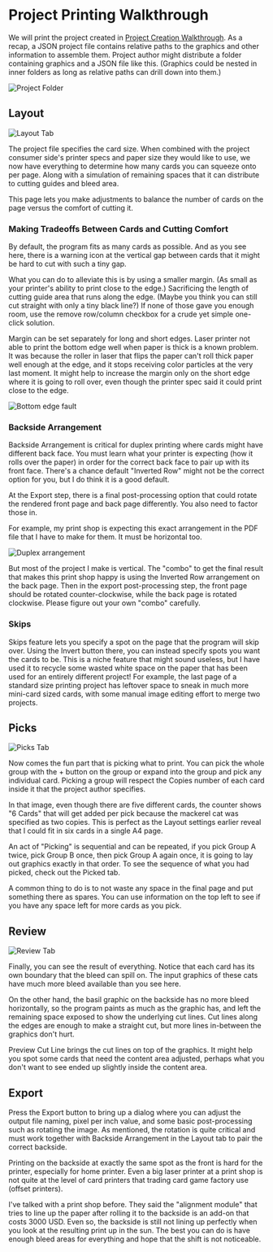 # Project Printing Walkthrough

We will print the project created in [Project Creation Walkthrough](../create/create.md). As a recap, a JSON project file contains relative paths to the graphics and other information to assemble them. Project author might distribute a folder containing graphics and a JSON file like this. (Graphics could be nested in inner folders as long as relative paths can drill down into them.)

![Project Folder](image/project-folder.png)

## Layout

![Layout Tab](image/layout.png)

The project file specifies the card size. When combined with the project consumer side's printer specs and paper size they would like to use, we now have everything to determine how many cards you can squeeze onto per page. Along with a simulation of remaining spaces that it can distribute to cutting guides and bleed area.

This page lets you make adjustments to balance the number of cards on the page versus the comfort of cutting it.

### Making Tradeoffs Between Cards and Cutting Comfort

By default, the program fits as many cards as possible. And as you see here, there is a warning icon at the vertical gap between cards that it might be hard to cut with such a tiny gap.

What you can do to alleviate this is by using a smaller margin. (As small as your printer's ability to print close to the edge.) Sacrificing the length of cutting guide area that runs along the edge. (Maybe you think you can still cut straight with only a tiny black line?) If none of those gave you enough room, use the remove row/column checkbox for a crude yet simple one-click solution.

Margin can be set separately for long and short edges. Laser printer not able to print the bottom edge well when paper is thick is a known problem. It was because the roller in laser that flips the paper can't roll thick paper well enough at the edge, and it stops receiving color particles at the very last moment. It might help to increase the margin only on the short edge where it is going to roll over, even though the printer spec said it could print close to the edge.

![Bottom edge fault](image/bottom-edge-fault.jpg)

### Backside Arrangement

Backside Arrangement is critical for duplex printing where cards might have different back face. You must learn what your printer is expecting (how it rolls over the paper) in order for the correct back face to pair up with its front face. There's a chance default "Inverted Row" might not be the correct option for you, but I do think it is a good default.

At the Export step, there is a final post-processing option that could rotate the rendered front page and back page differently. You also need to factor those in.

For example, my print shop is expecting this exact arrangement in the PDF file that I have to make for them. It must be horizontal too.

![Duplex arrangement](image/duplex-arrangement.png)

But most of the project I make is vertical. The "combo" to get the final result that makes this print shop happy is using the Inverted Row arrangement on the back page. Then in the export post-processing step, the front page should be rotated counter-clockwise, while the back page is rotated clockwise. Please figure out your own "combo" carefully.

### Skips

Skips feature lets you specify a spot on the page that the program will skip over. Using the Invert button there, you can instead specify spots you want the cards to be. This is a niche feature that might sound useless, but I have used it to recycle some wasted white space on the paper that has been used for an entirely different project! For example, the last page of a standard size printing project has leftover space to sneak in much more mini-card sized cards, with some manual image editing effort to merge two projects.

## Picks

![Picks Tab](image/picks.png)

Now comes the fun part that is picking what to print. You can pick the whole group with the + button on the group or expand into the group and pick any individual card. Picking a group will respect the Copies number of each card inside it that the project author specifies.

In that image, even though there are five different cards, the counter shows "6 Cards" that will get added per pick because the mackerel cat was specified as two copies. This is perfect as the Layout settings earlier reveal that I could fit in six cards in a single A4 page.

An act of "Picking" is sequential and can be repeated, if you pick Group A twice, pick Group B once, then pick Group A again once, it is going to lay out graphics exactly in that order. To see the sequence of what you had picked, check out the Picked tab.

A common thing to do is to not waste any space in the final page and put something there as spares. You can use information on the top left to see if you have any space left for more cards as you pick.

## Review

![Review Tab](image/review.png)

Finally, you can see the result of everything. Notice that each card has its own boundary that the bleed can spill on. The input graphics of these cats have much more bleed available than you see here.

On the other hand, the basil graphic on the backside has no more bleed horizontally, so the program paints as much as the graphic has, and left the remaining space exposed to show the underlying cut lines. Cut lines along the edges are enough to make a straight cut, but more lines in-between the graphics don't hurt.

Preview Cut Line brings the cut lines on top of the graphics. It might help you spot some cards that need the content area adjusted, perhaps what you don't want to see ended up slightly inside the content area.

## Export

Press the Export button to bring up a dialog where you can adjust the output file naming, pixel per inch value, and some basic post-processing such as rotating the image. As mentioned, the rotation is quite critical and must work together with Backside Arrangement in the Layout tab to pair the correct backside.

Printing on the backside at exactly the same spot as the front is hard for the printer, especially for home printer. Even a big laser printer at a print shop is not quite at the level of card printers that trading card game factory use (offset printers).

I've talked with a print shop before. They said the "alignment module" that tries to line up the paper after rolling it to the backside is an add-on that costs 3000 USD. Even so, the backside is still not lining up perfectly when you look at the resulting print up in the sun. The best you can do is have enough bleed areas for everything and hope that the shift is not noticeable.
